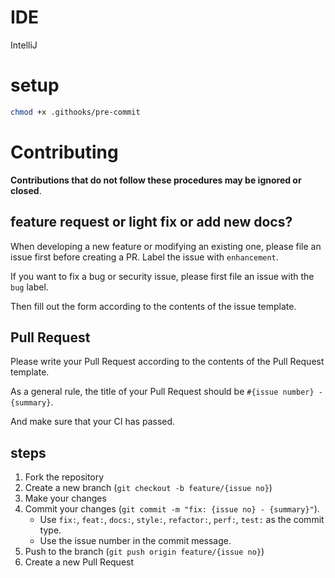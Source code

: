 # IDE

IntelliJ

# setup

```bash
chmod +x .githooks/pre-commit
```

# Contributing

**Contributions that do not follow these procedures may be ignored or closed**.

## feature request or light fix or add new docs?

When developing a new feature or modifying an existing one, please file an issue first before creating a PR. Label the issue with `enhancement`.

If you want to fix a bug or security issue, please first file an issue with the `bug` label.

Then fill out the form according to the contents of the issue template.

## Pull Request

Please write your Pull Request according to the contents of the Pull Request template.

As a general rule, the title of your Pull Request should be `#{issue number} - {summary}`.

And make sure that your CI has passed.

## steps

1. Fork the repository
2. Create a new branch (`git checkout -b feature/{issue no}`)
3. Make your changes
4. Commit your changes (`git commit -m "fix: {issue no} - {summary}"`). 
   - Use `fix:`, `feat:`, `docs:`, `style:`, `refactor:`, `perf:`, `test:` as the commit type.
   - Use the issue number in the commit message.
5. Push to the branch (`git push origin feature/{issue no}`)
6. Create a new Pull Request
